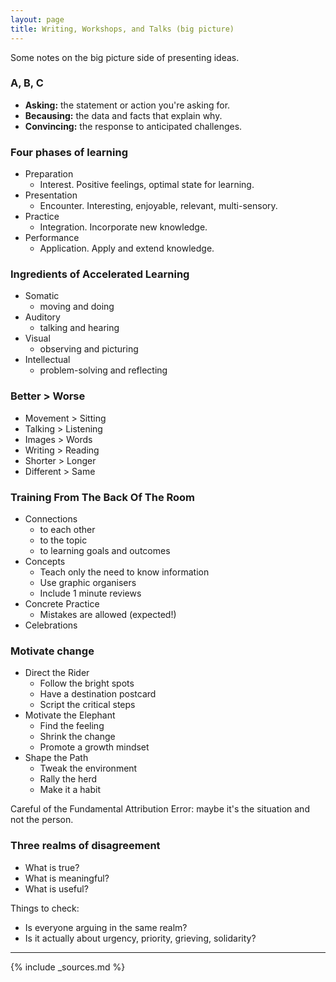 ```yaml
---
layout: page
title: Writing, Workshops, and Talks (big picture)
---
```


Some notes on the big picture side of presenting ideas.

### A, B, C

- **Asking:** the statement or action you're asking for.
- **Becausing:** the data and facts that explain why.
- **Convincing:** the response to anticipated challenges.

### Four phases of learning

- Preparation
  - Interest. Positive feelings, optimal state for learning.
- Presentation
  - Encounter. Interesting, enjoyable, relevant, multi-sensory.
- Practice
  - Integration. Incorporate new knowledge.
- Performance
  - Application. Apply and extend knowledge.

### Ingredients of Accelerated Learning

- Somatic
  - moving and doing
- Auditory
  - talking and hearing
- Visual
  - observing and picturing
- Intellectual
  - problem-solving and reflecting

### Better > Worse

- Movement > Sitting
- Talking > Listening
- Images > Words
- Writing > Reading
- Shorter > Longer
- Different > Same

### Training From The Back Of The Room

- Connections
  - to each other
  - to the topic
  - to learning goals and outcomes
- Concepts
  - Teach only the need to know information
  - Use graphic organisers
  - Include 1 minute reviews
- Concrete Practice
  - Mistakes are allowed (expected!)
- Celebrations

### Motivate change

- Direct the Rider
  - Follow the bright spots
  - Have a destination postcard
  - Script the critical steps
- Motivate the Elephant
  - Find the feeling
  - Shrink the change
  - Promote a growth mindset
- Shape the Path
  - Tweak the environment
  - Rally the herd
  - Make it a habit

Careful of the Fundamental Attribution Error: maybe it's the situation and not the person.

### Three realms of disagreement

- What is true?
- What is meaningful?
- What is useful?

Things to check:

- Is everyone arguing in the same realm?
- Is it actually about urgency, priority, grieving, solidarity?

---

{% include _sources.md %}
